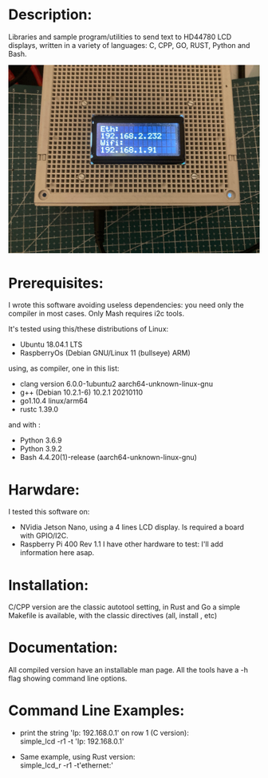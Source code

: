 Description:
============

Libraries and sample program/utilities to send text to HD44780 LCD displays, written in a variety of languages: C, CPP, GO, RUST, Python and Bash.


![alt text](screenshoots/lcd_nanow.jpeg "Display screenshoot")


Prerequisites:
==============

I wrote this software avoiding useless dependencies: you need only the compiler in most cases. Only Mash requires i2c tools. 

It's tested using this/these distributions of Linux:

- Ubuntu 18.04.1 LTS
- RaspberryOs (Debian GNU/Linux 11 (bullseye) ARM)

using, as compiler, one in this list:

- clang version 6.0.0-1ubuntu2  aarch64-unknown-linux-gnu
- g++ (Debian 10.2.1-6) 10.2.1 20210110
- go1.10.4 linux/arm64 
- rustc 1.39.0

and with :

- Python 3.6.9
- Python 3.9.2
- Bash  4.4.20(1)-release (aarch64-unknown-linux-gnu)

Harwdare:
=========

I tested this software on:
- NVidia Jetson Nano, using a 4 lines LCD display. Is required a board with GPIO/I2C.
- Raspberry Pi 400 Rev 1.1
I have other hardware to test:  I'll add information here asap.

Installation:
=============

C/CPP version are the classic autotool setting, in Rust and Go a simple Makefile is available, with the classic directives (all, install , etc)

Documentation:
==============

All compiled version have an installable man page.
All the tools have a -h flag showing command line options.

Command Line Examples:
=====================

-  print the string  'Ip: 192.168.0.1' on row 1 (C version):<BR>
   simple_lcd -r1 -t 'Ip: 192.168.0.1'

- Same example, using Rust version:<BR>
  simple_lcd_r -r1 -t'ethernet:'

